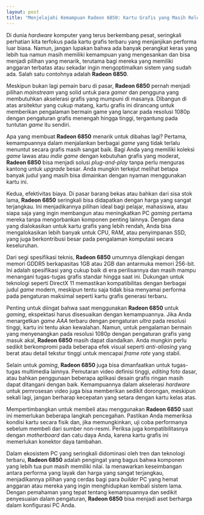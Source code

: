 ```yaml
---
layout: post
title: "Menjelajahi Kemampuan Radeon 6850: Kartu Grafis yang Masih Relevan"
---
```


Di dunia *hardware* komputer yang terus berkembang pesat, seringkali perhatian kita terfokus pada kartu grafis terbaru yang menjanjikan performa luar biasa. Namun, jangan lupakan bahwa ada banyak perangkat keras yang lebih tua namun masih memiliki kemampuan yang mengesankan dan bisa menjadi pilihan yang menarik, terutama bagi mereka yang memiliki anggaran terbatas atau sekadar ingin mengoptimalkan sistem yang sudah ada. Salah satu contohnya adalah **Radeon 6850**.

Meskipun bukan lagi pemain baru di pasar, **Radeon 6850** pernah menjadi pilihan *mainstream* yang solid untuk para *gamer* dan pengguna yang membutuhkan akselerasi grafis yang mumpuni di masanya. Dibangun di atas arsitektur yang cukup matang, kartu grafis ini dirancang untuk memberikan pengalaman bermain game yang lancar pada resolusi 1080p dengan pengaturan grafis menengah hingga tinggi, tergantung pada tuntutan *game* itu sendiri.

Apa yang membuat **Radeon 6850** menarik untuk dibahas lagi? Pertama, kemampuannya dalam menjalankan berbagai *game* yang tidak terlalu menuntut secara grafis masih sangat baik. Bagi Anda yang memiliki koleksi *game* lawas atau *indie game* dengan kebutuhan grafis yang moderat, **Radeon 6850** bisa menjadi solusi *plug-and-play* tanpa perlu menguras kantong untuk *upgrade* besar. Anda mungkin terkejut melihat betapa banyak judul yang masih bisa dimainkan dengan nyaman menggunakan kartu ini.

Kedua, efektivitas biaya. Di pasar barang bekas atau bahkan dari sisa stok lama, **Radeon 6850** seringkali bisa didapatkan dengan harga yang sangat terjangkau. Ini menjadikannya pilihan ideal bagi pelajar, mahasiswa, atau siapa saja yang ingin membangun atau meningkatkan PC *gaming* pertama mereka tanpa mengorbankan komponen penting lainnya. Dengan dana yang dialokasikan untuk kartu grafis yang lebih rendah, Anda bisa mengalokasikan lebih banyak untuk CPU, RAM, atau penyimpanan SSD, yang juga berkontribusi besar pada pengalaman komputasi secara keseluruhan.

Dari segi spesifikasi teknis, **Radeon 6850** umumnya dilengkapi dengan memori GDDR5 berkapasitas 1GB atau 2GB dan antarmuka memori 256-bit. Ini adalah spesifikasi yang cukup baik di era perilisannya dan masih mampu menangani tugas-tugas grafis standar hingga saat ini. Dukungan untuk teknologi seperti DirectX 11 memastikan kompatibilitas dengan berbagai judul *game* modern, meskipun tentu saja tidak bisa menyamai performa pada pengaturan maksimal seperti kartu grafis generasi terbaru.

Penting untuk diingat bahwa saat menggunakan **Radeon 6850** untuk *gaming*, ekspektasi harus disesuaikan dengan kemampuannya. Jika Anda menargetkan *game AAA* terbaru dengan pengaturan *ultra* pada resolusi tinggi, kartu ini tentu akan kewalahan. Namun, untuk pengalaman bermain yang menyenangkan pada resolusi 1080p dengan pengaturan grafis yang masuk akal, **Radeon 6850** masih dapat diandalkan. Anda mungkin perlu sedikit berkompromi pada beberapa efek visual seperti *anti-aliasing* yang berat atau detail tekstur tinggi untuk mencapai *frame rate* yang stabil.

Selain untuk *gaming*, **Radeon 6850** juga bisa dimanfaatkan untuk tugas-tugas multimedia lainnya. Pemutaran video definisi tinggi, *editing* foto dasar, atau bahkan penggunaan beberapa aplikasi desain grafis ringan masih dapat ditangani dengan baik. Kemampuannya dalam akselerasi *hardware* untuk pemrosesan video juga bisa memberikan sedikit dorongan, meskipun sekali lagi, jangan berharap kecepatan yang setara dengan kartu kelas atas.

Mempertimbangkan untuk membeli atau menggunakan **Radeon 6850** saat ini memerlukan beberapa langkah pencegahan. Pastikan Anda memeriksa kondisi kartu secara fisik dan, jika memungkinkan, uji coba performanya sebelum membeli dari sumber non-resmi. Periksa juga kompatibilitasnya dengan *motherboard* dan catu daya Anda, karena kartu grafis ini memerlukan konektor daya tambahan.

Dalam ekosistem PC yang seringkali didominasi oleh tren dan teknologi terbaru, **Radeon 6850** adalah pengingat yang bagus bahwa komponen yang lebih tua pun masih memiliki nilai. Ia menawarkan keseimbangan antara performa yang layak dan harga yang sangat terjangkau, menjadikannya pilihan yang cerdas bagi para *builder* PC yang hemat anggaran atau mereka yang ingin menghidupkan kembali sistem lama. Dengan pemahaman yang tepat tentang kemampuannya dan sedikit penyesuaian dalam pengaturan, **Radeon 6850** bisa menjadi aset berharga dalam konfigurasi PC Anda.

